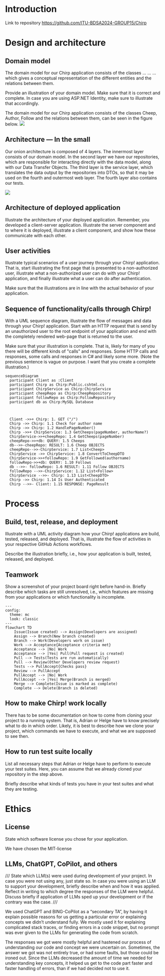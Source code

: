 # Introduction
Link to repository https://github.com/ITU-BDSA2024-GROUP15/Chirp


# Design and architecture


## Domain model
The domain model for our Chirp application consists of the classes … … … which gives a conceptual representation of the different entities and the relations between them.



Provide an illustration of your domain model. Make sure that it is correct and complete. In case you are using ASP.NET Identity, make sure to illustrate that accordingly.

The domain model for our Chirp application consists of the classes Cheep, Author, Follow and the relations between them, can be seen in the figure below. 
![](images/DomainModelChirp.drawio.png)



## Architecture — In the small
Our onion architecture is composed of 4 layers. The innermost layer consists of our domain model. In the second layer we have our repositories, which are responsible for interacting directly with the data model, along with our Data Transfer Objects. The third layer is the service layer, which translates the data output by the repositories into DTOs, so that it may be used on the fourth and outermost web layer. The fourth layer also contains our tests.


![](images/OnionArchitecture.png)
## Architecture of deployed application
Illustrate the architecture of your deployed application. Remember, you developed a client-server application. Illustrate the server component and to where it is deployed, illustrate a client component, and show how these communicate with each other.

## User activities
Illustrate typical scenarios of a user journey through your Chirp! application. That is, start illustrating the first page that is presented to a non-authorized user, illustrate what a non-authorized user can do with your Chirp! application, and finally illustrate what a user can do after authentication.

Make sure that the illustrations are in line with the actual behavior of your application.

## Sequence of functionality/calls through Chirp!
With a UML sequence diagram, illustrate the flow of messages and data through your Chirp! application. Start with an HTTP request that is send by an unauthorized user to the root endpoint of your application and end with the completely rendered web-page that is returned to the user.

Make sure that your illustration is complete. That is, likely for many of you there will be different kinds of "calls" and responses. Some HTTP calls and responses, some calls and responses in C# and likely some more. (Note the previous sentence is vague on purpose. I want that you create a complete illustration.)

````mermaid
sequenceDiagram
  participant Client as :Client
  participant Chirp as Chirp:Public.cshtml.cs
  participant ChirpService as Chirp:ChirpService
  participant cheepRepo as Chirp:CheepRepository
  participant followRepo as Chirp:FollowRepository
  participant db as Chirp:MySQL Database



  Client ->>+ Chirp: 1. GET ("/")
  Chirp ->> Chirp: 1.1 Check for author name
  Chirp ->> Chirp: 1.2 HandlePageNumber()
  Chirp ->>+ ChirpService: 1.3 GetCheeps(pageNumber, authorName?)
  ChirpService->>+cheepRepo: 1.4 GetCheeps(pageNumber)
  cheepRepo->>+db: QUERY: 1.5 Cheeps
  db-->>-cheepRepo: RESULT: 1.6 Cheep OBJECTS
  cheepRepo-->>-ChirpService: 1.7 List<Cheep>
  ChirpService ->> ChirpService: 1.8 ConvertToCheepDTO
  ChirpService->>+followRepo: 1.9 GetFollowed(authorname)
  followRepo->>+db: QUERY: 1.10 Follows
  db -->>- followRepo: 1.6 RESULT: 1.11 Follow OBJECTS
  followRepo -->>-ChirpService: 1.12 List<Follow>
  ChirpService -->>- Chirp: 1.13 List<CheepDTO>
  Chirp ->> Chirp: 1.14 Is User Authenticated
  Chirp -->>- Client: 1.15 RESPONSE: PageResult
````


# Process
## Build, test, release, and deployment
Illustrate with a UML activity diagram how your Chirp! applications are build, tested, released, and deployed. That is, illustrate the flow of activities in your respective GitHub Actions workflows.

Describe the illustration briefly, i.e., how your application is built, tested, released, and deployed.

## Teamwork
Show a screenshot of your project board right before hand-in. Briefly describe which tasks are still unresolved, i.e., which features are missing from your applications or which functionality is incomplete.

````mermaid
---
config:
  theme: mc
  look: classic
---
flowchart TD
    Issue(Issue created) --> Assign(Developers are assigned)
    Assign --> Branch(New branch created)
    Branch --> Work(Developers work on issue)
    Work --> Acceptance{Acceptance criteria met}
    Acceptance --> |No| Work
    Acceptance --> |Yes| Pull(Pull request is created)
    Pull --> Tests(Tests are run automatically)
    Pull --> Review(Other Developers review request)
    Tests --> PullAccept{Checks pass}
    Review --> PullAccept
    PullAccept --> |No| Work
    PullAccept --> |Yes| Merge(Branch is merged)
    Merge --> Complete(Issue is marked as complete)
    Complete --> Delete(Branch is deleted)

````
## How to make Chirp! work locally
There has to be some documentation on how to come from cloning your project to a running system. That is, Adrian or Helge have to know precisely what to do in which order. Likely, it is best to describe how we clone your project, which commands we have to execute, and what we are supposed to see then.

## How to run test suite locally
List all necessary steps that Adrian or Helge have to perform to execute your test suites. Here, you can assume that we already cloned your repository in the step above.

Briefly describe what kinds of tests you have in your test suites and what they are testing.

# Ethics
## License
State which software license you chose for your application.

We have chosen the MIT-license

## LLMs, ChatGPT, CoPilot, and others
///
State which LLM(s) were used during development of your project. In case you were not using any, just state so. In case you were using an LLM to support your development, briefly describe when and how it was applied. Reflect in writing to which degree the responses of the LLM were helpful. Discuss briefly if application of LLMs sped up your development or if the contrary was the case.
///

We used ChatGPT and BING-CoPilot as a “secondary TA”, by having it explain possible reasons for us getting a particular error or explaining concepts we didn’t understand fully. We mostly used it for explaining complicated stack traces, or finding errors in a code snippet, but no prompt was ever given to the LLMs for generating the code from scratch.

The responses we got were mostly helpful and hastened our process of understanding our code and concept we were uncertain on. Sometimes, the answer we got was not entirely true, or had some faults, but those could be ironed out. Since the LLMs decreased the amount of time we needed for understanding key concepts, it helped us get to the code part faster and faster handling of errors, than if we had decided not to use it. 
